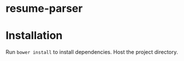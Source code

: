 # resume-parser

# Installation

Run `bower install` to install dependencies. Host the project directory.